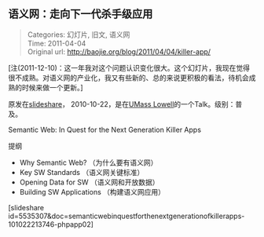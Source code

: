 语义网：走向下一代杀手级应用
---
    
> Categories: 幻灯片, 旧文, 语义网  
> Time: 2011-04-04  
> Original url: <http://baojie.org/blog/2011/04/04/killer-app/>
    
[注(2011-12-10)：这一年我对这个问题认识变化很大。这个幻灯片，我现在觉得很不成熟。对语义网的产业化，我又有些新的、总的来说更积极的看法，待机会成熟的时候来做一个更新。]

原发在[slideshare](http://www.slideshare.net/baojie_iowa/semantic-web-in-quest-for-the-next-generation-of-killer-apps)， 2010-10-22，是在[UMass Lowell](http://www.uml.edu/sciences/computer-science/default.html)的一个Talk。级别：普及。

Semantic Web: In Quest for the Next Generation Killer Apps

提纲

- Why Semantic Web? （为什么要有语义网）
- Key SW Standards （语义网关键标准）
- Opening Data for SW （语义网和开放数据）
- Building SW Applications （构建语义网应用）

[slideshare id=5535307&doc=semanticwebinquestforthenextgenerationofkillerapps-101022213746-phpapp02]     
    
